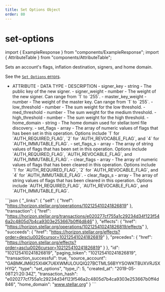 ```yaml
---
title: Set Options Object
order: 80
---
```


# set-options

import { ExampleResponse } from "components/ExampleResponse"; import { AttributeTable } from "components/AttributeTable";

Sets an account's flags, inflation destination, signers, and home domain.

See the [`Set Options` errors](../../../errors/result-codes/operation-specific/set-options.md).

 - ATTRIBUTE - DATA TYPE - DESCRIPTION - signer\_key - string - The public key of the new signer. - signer\_weight - number - The weight of the new signer. Can range from \`1\` to \`255\`. - master\_key\_weight - number - The weight of the master key. Can range from \`1\` to \`255\`. - low\_threshold - number - The sum weight for the low threshold. - med\_threshold - number - The sum weight for the medium threshold. - high\_threshold - number - The sum weight for the high threshold. - home\_domain - string - The home domain used for stellar.toml file discovery. - set\_flags - array - The array of numeric values of flags that has been set in this operation. Options include \`1\` for \`AUTH\_REQUIRED\_FLAG\`, \`2\` for \`AUTH\_REVOCABLE\_FLAG\`, and \`4\` for \`AUTH\_IMMUTABLE\_FLAG\`. - set\_flags\_s - array - The array of string values of flags that has been set in this operation. Options include \`AUTH\_REQUIRED\_FLAG\`, \`AUTH\_REVOCABLE\_FLAG\`, and \`AUTH\_IMMUTABLE\_FLAG\`. - clear\_flags - array - The array of numeric values of flags that has been cleared in this operation. Options include \`1\` for \`AUTH\_REQUIRED\_FLAG\`, \`2\` for \`AUTH\_REVOCABLE\_FLAG\`, and \`4\` for \`AUTH\_IMMUTABLE\_FLAG\`. - clear\_flags\_s - array - The array of string values of flags that has been cleared in this operation. Options include \`AUTH\_REQUIRED\_FLAG\`, \`AUTH\_REVOCABLE\_FLAG\`, and \`AUTH\_IMMUTABLE\_FLAG\`.

 \`\`\`json { "\_links": { "self": { "href": "https://horizon.stellar.org/operations/102125410241826819" }, "transaction": { "href": "https://horizon.stellar.org/transactions/e020277cf755a1c29234d34f123f546a2c4805d7b4ca9303e253667b0ff4d846" }, "effects": { "href": "https://horizon.stellar.org/operations/102125410241826819/effects" }, "succeeds": { "href": "https://horizon.stellar.org/effects?order=desc\u0026cursor=102125410241826819" }, "precedes": { "href": "https://horizon.stellar.org/effects?order=asc\u0026cursor=102125410241826819" } }, "id": "102125410241826819", "paging\_token": "102125410241826819", "transaction\_successful": true, "source\_account": "GABMKJM6I25XI4K7U6XWMULOUQIQ27BCTMLS6BYYSOWKTBUXVRJSXHYQ", "type": "set\_options", "type\_i": 5, "created\_at": "2019-05-08T21:20:34Z", "transaction\_hash": "e020277cf755a1c29234d34f123f546a2c4805d7b4ca9303e253667b0ff4d846", "home\_domain": "www.stellar.org" } \`\`\`

